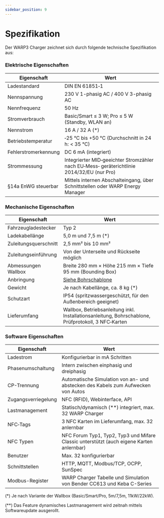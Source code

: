 ```yaml
---
sidebar_position: 9
---
```


# Spezifikation

Der WARP3 Charger zeichnet sich durch folgende technische Spezifikation aus:

### Elektrische Eigenschaften

| Eigenschaft | Wert |
|-|-|
| Ladestandard | DIN EN 61851‐1 |
| Nennspannung | 230 V 1-phasig AC / 400 V 3-phasig AC |
| Nennfrequenz | 50 Hz |
| Stromverbrauch | Basic/Smart ≤ 3 W; Pro ≤ 5 W  (Standby, WLAN an) |
| Nennstrom | 16 A / 32 A (*) |
| Betriebstemperatur | ‐25 °C bis +50 °C (Durchschnitt in 24 h: < 35 °C) |
| Fehlerstromerkennung | DC 6 mA (integriert) |
| Strommessung | Integrierter MID‐geeichter Stromzähler nach EU‐Mess‐ geräterichtlinie 2014/32/EU (nur Pro) |
| §14a EnWG steuerbar | Mittels internen Abschalteingang, über Schnittstellen oder WARP Energy Manager |

### Mechanische Eigenschaften

| Eigenschaft | Wert |
|-|-|
| Fahrzeugladestecker | Typ 2 |
| Ladekabellänge | 5,0 m und 7,5 m (*) |
| Zuleitungsquerschnitt | 2,5 mm² bis 10 mm² |
| Zuleitungseinführung | Von der Unterseite und Rückseite möglich |
| Abmessungen Wallbox | Breite 280 mm × Höhe 215 mm × Tiefe 95 mm (Bounding Box) |
| Anbringung | [Siehe Bohrschablone](https://www.warp-charger.com/documents/WARP3_Bohrschablone.pdf) |
| Gewicht | Je nach Kabellänge, ca. 8 kg (*) |
| Schutzart | IP54 (spritzwassergeschützt, für den Außenbereich geeignet) |
| Lieferumfang | Wallbox, Betriebsanleitung inkl. Installationsanleitung, Bohrschablone, Prüfprotokoll, 3 NFC‐Karten |

### Software Eigenschaften

| Eigenschaft | Wert |
|-|-|
| Ladestrom | Konfigurierbar in mA Schritten |
| Phasenumschaltung | Intern zwischen einphasig und dreiphasig |
| CP-Trennung | Automatische Simulation von an- und abstecken des Kabels zum Aufwecken von Autos |
| Zugangsverriegelung | NFC (RFID), Webinterface, API |
| Lastmanagement | Statisch/dynamisch (**) integriert, max. 32 WARP Charger |
| NFC‐Tags | 3 NFC Karten im Lieferumfang, max. 32 anlernbar |
| NFC Typen | NFC Forum Typ1, Typ2, Typ3 und Mifare Classic unterstützt (auch eigene Karten anlernbar) |
| Benutzer | Max. 32 konfigurierbar |
| Schnittstellen | HTTP, MQTT, Modbus/TCP, OCPP, SunSpec |
| Modbus-Register | WARP Charger Tabelle und Simulation von Bender CC613 und Keba C-Series |

(*) Je nach Variante der Wallbox (Basic/Smart/Pro, 5m/7,5m, 11kW/22kW).

(**) Das Feature dynamisches Lastmanagement wird zeitnah mittels Softwareupdate ausgerollt.